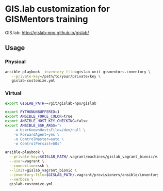 # GIS.lab customization for GISMentors training

GIS.lab: http://gislab-npo.github.io/gislab/

## Usage

### Physical

```sh
ansible-playbook -inventory-file=gislab-unit-gismentors.inventory \
   --private-key=/path/to/your/private/key \
   gislab-customize.yml
```

### Virtual

```sh
export GISLAB_PATH=~/git/gislab-npo/gislab

export PYTHONUNBUFFERED=1
export ANSIBLE_FORCE_COLOR=true
export ANSIBLE_HOST_KEY_CHECKING=false
export ANSIBLE_SSH_ARGS='\
    -o UserKnownHostsFile=/dev/null \
    -o ForwardAgent=yes \
    -o ControlMaster=auto \
    -o ControlPersist=60s'

ansible-playbook \
  --private-key=$GISLAB_PATH/.vagrant/machines/gislab_vagrant_bionic/virtualbox/private_key \
  --user=vagrant \
  --connection=ssh \
  --limit=gislab_vagrant_bionic \
  --inventory-file=$GISLAB_PATH/.vagrant/provisioners/ansible/inventory \
  --verbose \
  gislab-customize.yml
```
